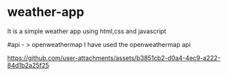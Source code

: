 # weather-app
It is a simple weather app using html,css and javascript

#api - > openweathermap
I have used the openweathermap api 


https://github.com/user-attachments/assets/b3851cb2-d0a4-4ec9-a222-84d1b2a25f25



